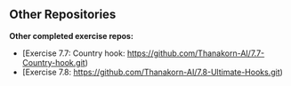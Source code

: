## Other Repositories

**Other completed exercise repos:**
- [Exercise 7.7: Country hook: https://github.com/Thanakorn-AI/7.7-Country-hook.git)
- [Exercise 7.8: https://github.com/Thanakorn-AI/7.8-Ultimate-Hooks.git)
